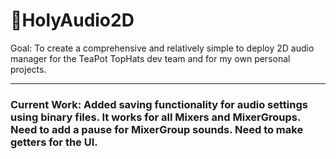# 🍑HolyAudio2D
Goal: To create a comprehensive and relatively simple to deploy 2D audio manager for the TeaPot TopHats dev team and for my own personal projects.

---
### Current Work: Added saving functionality for audio settings using binary files. It works for all Mixers and MixerGroups. Need to add a pause for MixerGroup sounds. Need to make getters for the UI.
